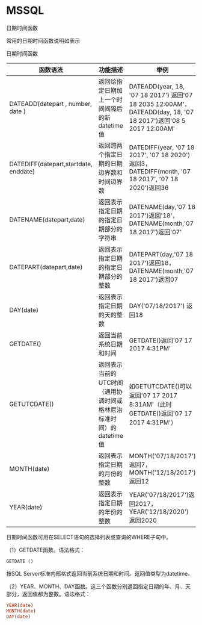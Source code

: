 # MSSQL

日期时间函数   

常用的日期时间函数说明如表示

日期时间函数

| 函数语法                              | 功能描述                                                     | 举例                                                         |
| ------------------------------------- | ------------------------------------------------------------ | ------------------------------------------------------------ |
| DATEADD(datepart , number, date )     | 返回给指定日期加上一个时间间隔后的新 datetime 值             | DATEADD(year, 18, '07 18 2017') 返回'07 18 2035 12:00AM'，DATEADD(day, 18, '07 18 2017')返回'08  5 2017 12:00AM' |
| DATEDIFF(datepart,startdate, enddate) | 返回跨两个指定日期的日期边界数和时间边界数                   | DATEDIFF(year, '07 18 2017', '07 18 2020')返回3，DATEDIFF(month, '07 18 2017', '07 18 2020')返回36 |
| DATENAME(datepart,date)               | 返回表示指定日期的指定日期部分的字符串                       | DATENAME(day,'07 18 2017')返回'18'，DATENAME(month,'07 18 2017')返回'07' |
| DATEPART(datepart,date)               | 返回表示指定日期的指定日期部分的整数                         | DATEPART(day,'07 18 2017')返回18，DATENAME(month,'07 18 2017')返回07 |
| DAY(date)                             | 返回表示指定日期的天的整数                                   | DAY('07/18/2017') 返回18                                     |
| GETDATE()                             | 返回当前系统日期和时间                                       | GETDATE()返回'07 17 2017  4:31PM'                            |
| GETUTCDATE()                          | 返回表示当前的UTC时间（通用协调时间或格林尼治标准时间）的datetime值 | 如GETUTCDATE()可以返回'07 17 2017  8:31AM'（此时GETDATE()返回'07 17 2017  4:31PM'） |
| MONTH(date)                           | 返回表示指定日期的月份的整数                                 | MONTH('07/18/2017')返回7，MONTH('12/18/2017') 返回12         |
| YEAR(date)                            | 返回表示指定日期的年份的整数                                 | YEAR('07/18/2017')返回2017，YEAR('12/18/2020') 返回2020      |


日期时间函数可用在SELECT语句的选择列表或查询的WHERE子句中。

（1）GETDATE函数。语法格式：
```sql
GETDATE ()
```
按SQL Server标准内部格式返回当前系统日期和时间。返回值类型为datetime。

（2）YEAR、MONTH、DAY函数。这三个函数分别返回指定日期的年、月、天部分，返回值都为整数。语法格式：
```sql
YEAR(date)
MONTH(date)
DAY(date)
```

